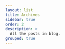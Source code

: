 ```yaml
---
layout: list
title: Archives
sidebar: true
order: 2
description: >
  All the posts in blog.
grouped: true
---
```

